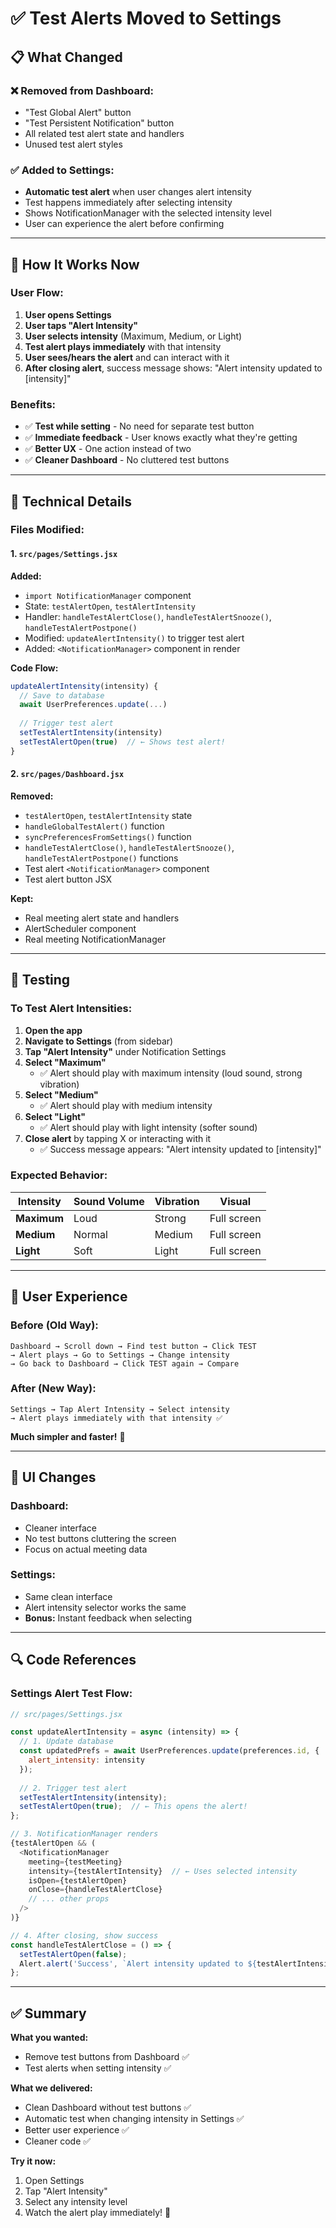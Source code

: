 # ✅ Test Alerts Moved to Settings

## 📋 What Changed

### ❌ Removed from Dashboard:
- "Test Global Alert" button
- "Test Persistent Notification" button
- All related test alert state and handlers
- Unused test alert styles

### ✅ Added to Settings:
- **Automatic test alert** when user changes alert intensity
- Test happens immediately after selecting intensity
- Shows NotificationManager with the selected intensity level
- User can experience the alert before confirming

---

## 🎯 How It Works Now

### **User Flow:**

1. **User opens Settings**
2. **User taps "Alert Intensity"**
3. **User selects intensity** (Maximum, Medium, or Light)
4. **Test alert plays immediately** with that intensity
5. **User sees/hears the alert** and can interact with it
6. **After closing alert**, success message shows: "Alert intensity updated to [intensity]"

### **Benefits:**
- ✅ **Test while setting** - No need for separate test button
- ✅ **Immediate feedback** - User knows exactly what they're getting
- ✅ **Better UX** - One action instead of two
- ✅ **Cleaner Dashboard** - No cluttered test buttons

---

## 🔄 Technical Details

### **Files Modified:**

#### 1. **`src/pages/Settings.jsx`**

**Added:**
- `import NotificationManager` component
- State: `testAlertOpen`, `testAlertIntensity`
- Handler: `handleTestAlertClose()`, `handleTestAlertSnooze()`, `handleTestAlertPostpone()`
- Modified: `updateAlertIntensity()` to trigger test alert
- Added: `<NotificationManager>` component in render

**Code Flow:**
```javascript
updateAlertIntensity(intensity) {
  // Save to database
  await UserPreferences.update(...)
  
  // Trigger test alert
  setTestAlertIntensity(intensity)
  setTestAlertOpen(true)  // ← Shows test alert!
}
```

#### 2. **`src/pages/Dashboard.jsx`**

**Removed:**
- `testAlertOpen`, `testAlertIntensity` state
- `handleGlobalTestAlert()` function
- `syncPreferencesFromSettings()` function
- `handleTestAlertClose()`, `handleTestAlertSnooze()`, `handleTestAlertPostpone()` functions
- Test alert `<NotificationManager>` component
- Test alert button JSX

**Kept:**
- Real meeting alert state and handlers
- AlertScheduler component
- Real meeting NotificationManager

---

## 🧪 Testing

### **To Test Alert Intensities:**

1. **Open the app**
2. **Navigate to Settings** (from sidebar)
3. **Tap "Alert Intensity"** under Notification Settings
4. **Select "Maximum"** 
   - ✅ Alert should play with maximum intensity (loud sound, strong vibration)
5. **Select "Medium"**
   - ✅ Alert should play with medium intensity
6. **Select "Light"**
   - ✅ Alert should play with light intensity (softer sound)
7. **Close alert** by tapping X or interacting with it
   - ✅ Success message appears: "Alert intensity updated to [intensity]"

### **Expected Behavior:**

| Intensity | Sound Volume | Vibration | Visual |
|-----------|-------------|-----------|--------|
| **Maximum** | Loud | Strong | Full screen |
| **Medium** | Normal | Medium | Full screen |
| **Light** | Soft | Light | Full screen |

---

## 📝 User Experience

### **Before (Old Way):**
```
Dashboard → Scroll down → Find test button → Click TEST 
→ Alert plays → Go to Settings → Change intensity 
→ Go back to Dashboard → Click TEST again → Compare
```

### **After (New Way):**
```
Settings → Tap Alert Intensity → Select intensity 
→ Alert plays immediately with that intensity ✅
```

**Much simpler and faster!** 🎉

---

## 🎨 UI Changes

### **Dashboard:**
- Cleaner interface
- No test buttons cluttering the screen
- Focus on actual meeting data

### **Settings:**
- Same clean interface
- Alert intensity selector works the same
- **Bonus:** Instant feedback when selecting

---

## 🔍 Code References

### **Settings Alert Test Flow:**
```javascript
// src/pages/Settings.jsx

const updateAlertIntensity = async (intensity) => {
  // 1. Update database
  const updatedPrefs = await UserPreferences.update(preferences.id, {
    alert_intensity: intensity
  });
  
  // 2. Trigger test alert
  setTestAlertIntensity(intensity);
  setTestAlertOpen(true);  // ← This opens the alert!
};

// 3. NotificationManager renders
{testAlertOpen && (
  <NotificationManager
    meeting={testMeeting}
    intensity={testAlertIntensity}  // ← Uses selected intensity
    isOpen={testAlertOpen}
    onClose={handleTestAlertClose}
    // ... other props
  />
)}

// 4. After closing, show success
const handleTestAlertClose = () => {
  setTestAlertOpen(false);
  Alert.alert('Success', `Alert intensity updated to ${testAlertIntensity}`);
};
```

---

## ✅ Summary

**What you wanted:**
- Remove test buttons from Dashboard ✅
- Test alerts when setting intensity ✅

**What we delivered:**
- Clean Dashboard without test buttons ✅
- Automatic test when changing intensity in Settings ✅
- Better user experience ✅
- Cleaner code ✅

**Try it now:**
1. Open Settings
2. Tap "Alert Intensity"
3. Select any intensity level
4. Watch the alert play immediately! 🎉
